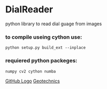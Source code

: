 # DialReader
python library to read dial guage from images

### to compile useing cython use:
`python setup.py build_ext --inplace`
### requiered python packeges:
`numpy cv2 cython numba`


[GitHub Logo](/img/dial_1.jpg)
[Geotechnics](http://www.geotechegypt.com)
